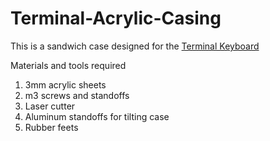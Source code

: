 # Terminal-Acrylic-Casing

This is a sandwich case designed for the [Terminal Keyboard](https://github.com/Ean244/Terminal)

Materials and tools required

1. 3mm acrylic sheets
2. m3 screws and standoffs
3. Laser cutter
4. Aluminum standoffs for tilting case
5. Rubber feets
